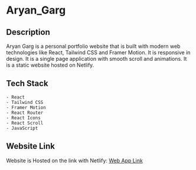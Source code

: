 # Aryan_Garg

## Description

 Aryan Garg is a personal portfolio website that is built with modern web technologies like React, Tailwind CSS and Framer Motion. It is responsive in design. It is a single page application with smooth scroll and animations. It is a static website hosted on Netlify.

 ## Tech Stack

    - React
    - Tailwind CSS
    - Framer Motion
    - React Router
    - React Icons
    - React Scroll
    - JavaScript

## Website Link

Website is Hosted on the link with Netlify: [Web App Link](https://aryan-garg.netlify.app/)